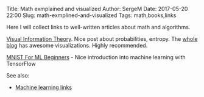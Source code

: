 Title: Math exmplained and visualized
Author: SergeM
Date: 2017-05-20 22:00
Slug: math-exmplined-and-visualized
Tags: math,books,links


Here I will collect links to well-written articles about math and algorithms. 

[Visual Information Theory](http://colah.github.io/posts/2015-09-Visual-Information/). Nice post about probabilities, entropy. The [whole blog](http://colah.github.io/) has awesome visualizations. Highly recommended.

[MNIST For ML Beginners](https://www.tensorflow.org/get_started/mnist/beginners) - Nice introduction into machine learning with TensorFlow



See also:

* [Machine learning links](/machine-learning-links.html)






